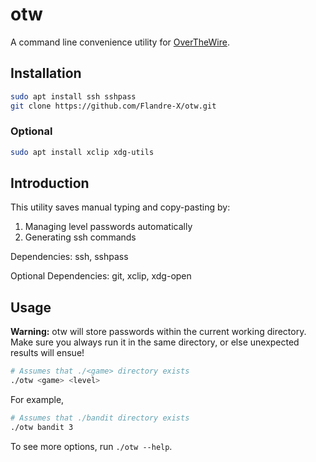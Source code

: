 # otw

A command line convenience utility for [OverTheWire](https://overthewire.org).

## Installation

```bash
sudo apt install ssh sshpass
git clone https://github.com/Flandre-X/otw.git
```

### Optional

```bash
sudo apt install xclip xdg-utils
```

## Introduction

This utility saves manual typing and copy-pasting by:

1. Managing level passwords automatically
2. Generating ssh commands

Dependencies: ssh, sshpass

Optional Dependencies: git, xclip, xdg-open

## Usage

**Warning:** otw will store passwords within the current working directory. Make sure you always run it in the same directory, or else unexpected results will ensue!

```bash
# Assumes that ./<game> directory exists
./otw <game> <level>
```

For example,

```bash
# Assumes that ./bandit directory exists
./otw bandit 3
```

To see more options, run `./otw --help`.

